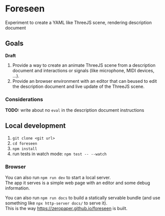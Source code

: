 # Foreseen

Experiment to create a YAML like ThreeJS scene, rendering description document

## Goals

**Draft**

1. Provide a way to create an animate ThreeJS scene from a description document
   and interactions or signals (like microphone, MIDI devices, ...).
2. Provide an browser environment with an editor that can beused to edit the
   description document and live update of the ThreeJS scene.

### Considerations

**TODO:** write about no `eval` in the description document instructions

## Local development

1. `git clone <git url>`
2. `cd foreseen`
3. `npm install`
4. run tests in watch mode: `npm test -- --watch`

### Browser

You can also run `npm run dev` to start a local server.  
The app it serves is a simple web page with an editor and
some debug information.

You can also run `npm run docs` to build a statically servable 
bundle (and use something like `npx http-server docs/` to serve it).  
This is the way https://zeropaper.github.io/foreseen is built.
